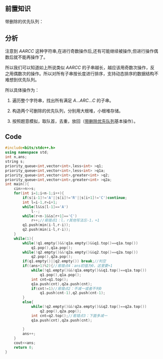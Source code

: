 ## 前置知识

带删除的优先队列：



## 分析

注意到 $AARCC$ 这种字符串,在进行奇数操作后,还有可能继续被操作,但进行操作偶数后就不能再操作了。

所以我们可以知道如上所说类似 $AARCC$ 的子串越长，越应该用奇数次操作，反之用偶数次的操作。所以对所有子串按长度进行排序，支持动态排序的数据结构不难想到优先队列。

所以具体操作为：

1. 遍历整个字符串，找出所有满足 $A \dots ARC \dots C$ 的子串。

2. 构造两个可删除的优先队列，分别用大根堆，小根堆存储。

3. 按照题意模拟，取队首，去重，放回（[带删除优先队列](https://www.cnblogs.com/cnyali-Tea/p/10554660.html)基本操作）。



## Code
```cpp
#include<bits/stdc++.h>
using namespace std;
int n,ans;
string s;
priority_queue<int,vector<int>,less<int> >q1;
priority_queue<int,vector<int>,less<int> >q1a;
priority_queue<int,vector<int>,greater<int> >q2;
priority_queue<int,vector<int>,greater<int> >q2a;
int main(){
    cin>>n>>s;
    for(int i=1;i<n-1;i++){
        if(s[i-1]!='A'||s[i]!='R'||s[i+1]!='C')continue;
        int l=i-1,r=i+1;
        while(l&&s[l-1]=='A')
			l--;
        while(r<n-1&&s[r+1]=='C')
			r++;//易错点1：l，r其他写法忘-1，+1
        q1.push(min(i-l,r-i));
        q2.push(min(i-l,r-i));
    }
    while(1){
    	while(!q1.empty()&&!q1a.empty()&&q1.top()==q1a.top())
			q1.pop(),q1a.pop();
		while(!q2.empty()&&!q2a.empty()&&q2.top()==q2a.top())
			q2.pop(),q2a.pop();
		if(q1.empty()||q2.empty()) break;//判空
        if((ans+1)%2){//易错点4：ans初值为0，这里要+1
        	while(!q1.empty()&&!q1a.empty()&&q1.top()==q1a.top())
				q1.pop(),q1a.pop();
            int cnt=q1.top();
            q1a.push(cnt),q2a.push(cnt);
            if(cnt!=1)//易错点2：不减一或者不判0
            	q1.push(cnt-1),q2.push(cnt-1);
        }
		else{
            while(!q2.empty()&&!q2a.empty()&&q2.top()==q2a.top())
				q2.pop(),q2a.pop();
            int cnt=q2.top();//易错点3：下面多减一
            q1a.push(cnt),q2a.push(cnt);
            
        }
		ans++;
    }
    cout<<ans;
    return 0;
}
```